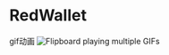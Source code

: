 # RedWallet
gif动画
![Flipboard playing multiple GIFs](https://github.com/milin411/RedWallet/blob/develop/RebWallet.gif)
